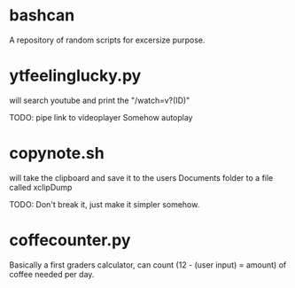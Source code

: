 # bashcan
A repository of random scripts for excersize purpose.

# ytfeelinglucky.py

will search youtube and print the "/watch=v?(ID)"

TODO: 
pipe link to videoplayer
Somehow autoplay


# copynote.sh 

will take the clipboard and save it to the users Documents folder to a file called xclipDump 

TODO:
Don't break it, just make it simpler somehow.

# coffecounter.py 

Basically a first graders calculator, can count (12 - (user input) = amount) of coffee needed per day.
